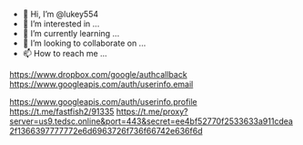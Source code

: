 - 👋 Hi, I’m @lukey554
- 👀 I’m interested in ...
- 🌱 I’m currently learning ...
- 💞️ I’m looking to collaborate on ...
- 📫 How to reach me ...

<!---
lukey554/lukey554 is a ✨ special ✨ repository because its `README.md` (this file) appears on your GitHub profile.
You can click the Preview link to take a look at your changes.
--->
https://www.dropbox.com/google/authcallback
https://www.googleapis.com/auth/userinfo.email

https://www.googleapis.com/auth/userinfo.profile
https://t.me/fastfish2/91335
https://t.me/proxy?server=us9.tedsc.online&port=443&secret=ee4bf52770f2533633a911cdea2f1366397777772e6d6963726f736f66742e636f6d
